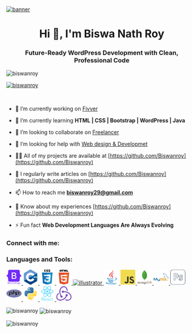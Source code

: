 <a href="#"> <img src="https://media.licdn.com/dms/image/v2/D5616AQHBZpow1yNgyg/profile-displaybackgroundimage-shrink_350_1400/profile-displaybackgroundimage-shrink_350_1400/0/1732789689436?e=1738800000&v=beta&t=34QOQlRsdYjpG_JyY6DAr45a14zfVM8Irobyrw4aLxg" alt="banner"></a>
<h1 align="center">Hi 👋, I'm Biswa Nath Roy</h1>
<h3 align="center">Future-Ready WordPress Development with Clean, Professional Code</h3>

<p align="left"> <img src="https://komarev.com/ghpvc/?username=biswanroy&label=Profile%20views&color=0e75b6&style=flat" alt="biswanroy" /> </p>

<p align="left"> <a href="https://github.com/ryo-ma/github-profile-trophy"><img src="https://github-profile-trophy.vercel.app/?username=biswanroy" alt="biswanroy" /></a> </p>

<p align="left"> <a href="https://twitter.com/" target="blank"><img src="https://img.shields.io/twitter/follow/?logo=twitter&style=for-the-badge" alt="" /></a> </p>

- 🔭 I’m currently working on [Fivver](https://github.com/Biswanroy)

- 🌱 I’m currently learning **HTML | CSS | Bootstrap | WordPress | Java**

- 👯 I’m looking to collaborate on [Freelancer](https://github.com/Biswanroy)

- 🤝 I’m looking for help with [Web design & Developmet](https://github.com/Biswanroy)

- 👨‍💻 All of my projects are available at [https://github.com/Biswanroy](https://github.com/Biswanroy)

- 📝 I regularly write articles on [https://github.com/Biswanroy](https://github.com/Biswanroy)

- 📫 How to reach me **biswanroy29@gmail.com**

- 📄 Know about my experiences [https://github.com/Biswanroy](https://github.com/Biswanroy)

- ⚡ Fun fact **Web Development Languages Are Always Evolving**

<h3 align="left">Connect with me:</h3>
<p align="left">
</p>

<h3 align="left">Languages and Tools:</h3>
<p align="left"> <a href="https://getbootstrap.com" target="_blank" rel="noreferrer"> <img src="https://raw.githubusercontent.com/devicons/devicon/master/icons/bootstrap/bootstrap-plain-wordmark.svg" alt="bootstrap" width="40" height="40"/> </a> <a href="https://www.w3schools.com/cpp/" target="_blank" rel="noreferrer"> <img src="https://raw.githubusercontent.com/devicons/devicon/master/icons/cplusplus/cplusplus-original.svg" alt="cplusplus" width="40" height="40"/> </a> <a href="https://www.w3schools.com/css/" target="_blank" rel="noreferrer"> <img src="https://raw.githubusercontent.com/devicons/devicon/master/icons/css3/css3-original-wordmark.svg" alt="css3" width="40" height="40"/> </a> <a href="https://www.w3.org/html/" target="_blank" rel="noreferrer"> <img src="https://raw.githubusercontent.com/devicons/devicon/master/icons/html5/html5-original-wordmark.svg" alt="html5" width="40" height="40"/> </a> <a href="https://www.adobe.com/in/products/illustrator.html" target="_blank" rel="noreferrer"> <img src="https://www.vectorlogo.zone/logos/adobe_illustrator/adobe_illustrator-icon.svg" alt="illustrator" width="40" height="40"/> </a> <a href="https://www.java.com" target="_blank" rel="noreferrer"> <img src="https://raw.githubusercontent.com/devicons/devicon/master/icons/java/java-original.svg" alt="java" width="40" height="40"/> </a> <a href="https://developer.mozilla.org/en-US/docs/Web/JavaScript" target="_blank" rel="noreferrer"> <img src="https://raw.githubusercontent.com/devicons/devicon/master/icons/javascript/javascript-original.svg" alt="javascript" width="40" height="40"/> </a> <a href="https://www.mongodb.com/" target="_blank" rel="noreferrer"> <img src="https://raw.githubusercontent.com/devicons/devicon/master/icons/mongodb/mongodb-original-wordmark.svg" alt="mongodb" width="40" height="40"/> </a> <a href="https://www.mysql.com/" target="_blank" rel="noreferrer"> <img src="https://raw.githubusercontent.com/devicons/devicon/master/icons/mysql/mysql-original-wordmark.svg" alt="mysql" width="40" height="40"/> </a> <a href="https://www.photoshop.com/en" target="_blank" rel="noreferrer"> <img src="https://raw.githubusercontent.com/devicons/devicon/master/icons/photoshop/photoshop-line.svg" alt="photoshop" width="40" height="40"/> </a> <a href="https://www.php.net" target="_blank" rel="noreferrer"> <img src="https://raw.githubusercontent.com/devicons/devicon/master/icons/php/php-original.svg" alt="php" width="40" height="40"/> </a> <a href="https://www.python.org" target="_blank" rel="noreferrer"> <img src="https://raw.githubusercontent.com/devicons/devicon/master/icons/python/python-original.svg" alt="python" width="40" height="40"/> </a> <a href="https://reactjs.org/" target="_blank" rel="noreferrer"> <img src="https://raw.githubusercontent.com/devicons/devicon/master/icons/react/react-original-wordmark.svg" alt="react" width="40" height="40"/> </a> <a href="https://redux.js.org" target="_blank" rel="noreferrer"> <img src="https://raw.githubusercontent.com/devicons/devicon/master/icons/redux/redux-original.svg" alt="redux" width="40" height="40"/> </a> </p>

<p><img align="left" src="https://github-readme-stats.vercel.app/api/top-langs?username=biswanroy&show_icons=true&locale=en&layout=compact" alt="biswanroy" /></p>

<p>&nbsp;<img align="center" src="https://github-readme-stats.vercel.app/api?username=biswanroy&show_icons=true&locale=en" alt="biswanroy" /></p>

<p><img align="center" src="https://github-readme-streak-stats.herokuapp.com/?user=biswanroy&" alt="biswanroy" /></p>
